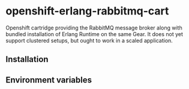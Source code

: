 openshift-erlang-rabbitmq-cart
=======================

Openshift cartridge providing the RabbitMQ message broker along with bundled installation of Erlang Runtime on the same Gear.  It does
not yet support clustered setups, but ought to work in a scaled application.

Installation
------------



Environment variables
---------------------

